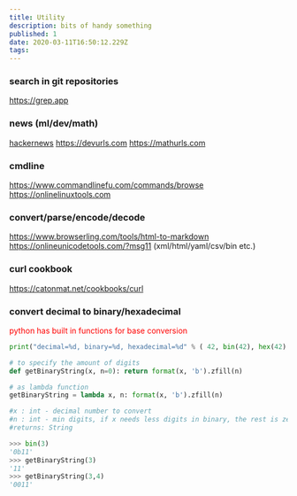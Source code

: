 ```yaml
---
title: Utility
description: bits of handy something
published: 1
date: 2020-03-11T16:50:12.229Z
tags: 
---
```


### search in git repositories
https://grep.app



### news (ml/dev/math)
[hackernews](https://hn.algolia.com/?dateRange=all&page=0&prefix=false&query=machine%20learning&sort=byDate&type=story)
https://devurls.com
https://mathurls.com

### cmdline
https://www.commandlinefu.com/commands/browse
https://onlinelinuxtools.com

### convert/parse/encode/decode
https://www.browserling.com/tools/html-to-markdown
https://onlineunicodetools.com/?msg11
(xml/html/yaml/csv/bin etc.)

### curl cookbook
https://catonmat.net/cookbooks/curl




### convert decimal to binary/hexadecimal

<span style="color:#f00;">python has built in functions for base conversion<span>
  
``` python
print("decimal=%d, binary=%d, hexadecimal=%d" % ( 42, bin(42), hex(42) ))

# to specify the amount of digits  
def getBinaryString(x, n=0): return format(x, 'b').zfill(n)

# as lambda function
getBinaryString = lambda x, n: format(x, 'b').zfill(n)

#x : int - decimal number to convert
#n : int - min digits, if x needs less digits in binary, the rest is zeropadded
#returns: String  

>>> bin(3)
'0b11'
>>> getBinaryString(3)
'11'
>>> getBinaryString(3,4)
'0011'

```